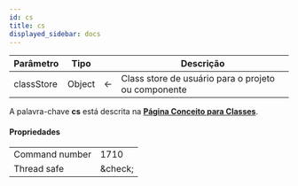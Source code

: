 ```yaml
---
id: cs
title: cs
displayed_sidebar: docs
---
```


| Parâmetro  | Tipo   |   | Descrição                                           |
| ---------- | ------ | - | --------------------------------------------------- |
| classStore | Object | ← | Class store de usuário para o projeto ou componente |

A palavra-chave **cs** está descrita na [**Página Conceito para Classes**](../Concepts/classes.md#cs).

#### Propriedades

|                |                                 |
| -------------- | ------------------------------- |
| Command number | 1710                            |
| Thread safe    | &amp;check; |
